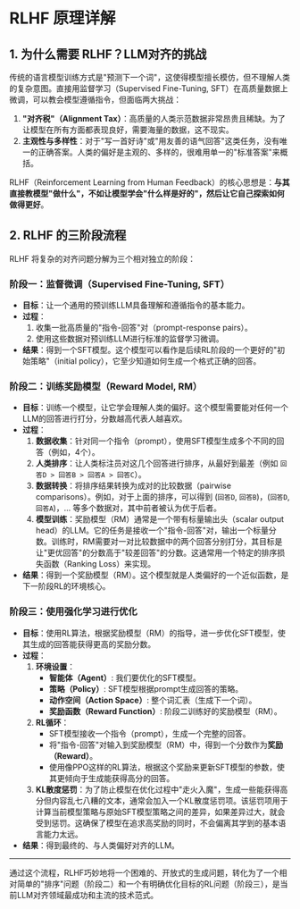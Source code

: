 # RLHF 原理详解

## 1. 为什么需要 RLHF？LLM对齐的挑战

传统的语言模型训练方式是"预测下一个词"，这使得模型擅长模仿，但不理解人类的复杂意图。直接用监督学习（Supervised Fine-Tuning, SFT）在高质量数据上微调，可以教会模型遵循指令，但面临两大挑战：

1.  **"对齐税"（Alignment Tax）**：高质量的人类示范数据非常昂贵且稀缺。为了让模型在所有方面都表现良好，需要海量的数据，这不现实。
2.  **主观性与多样性**：对于"写一首好诗"或"用友善的语气回答"这类任务，没有唯一的正确答案。人类的偏好是主观的、多样的，很难用单一的"标准答案"来概括。

RLHF（Reinforcement Learning from Human Feedback）的核心思想是：**与其直接教模型"做什么"，不如让模型学会"什么样是好的"，然后让它自己探索如何做得更好**。

## 2. RLHF 的三阶段流程

RLHF 将复杂的对齐问题分解为三个相对独立的阶段：

### **阶段一：监督微调（Supervised Fine-Tuning, SFT）**

- **目标**：让一个通用的预训练LLM具备理解和遵循指令的基本能力。
- **过程**：
    1.  收集一批高质量的"指令-回答"对（prompt-response pairs）。
    2.  使用这些数据对预训练LLM进行标准的监督学习微调。
- **结果**：得到一个SFT模型。这个模型可以看作是后续RL阶段的一个更好的"初始策略"（initial policy），它至少知道如何生成一个格式正确的回答。

### **阶段二：训练奖励模型（Reward Model, RM）**

- **目标**：训练一个模型，让它学会理解人类的偏好。这个模型需要能对任何一个LLM的回答进行打分，分数越高代表人越喜欢。
- **过程**：
    1.  **数据收集**：针对同一个指令（prompt），使用SFT模型生成多个不同的回答（例如，4个）。
    2.  **人类排序**：让人类标注员对这几个回答进行排序，从最好到最差（例如 `回答D > 回答B > 回答A > 回答C`）。
    3.  **数据转换**：将排序结果转换为成对的比较数据（pairwise comparisons）。例如，对于上面的排序，可以得到 (`回答D`, `回答B`)，(`回答D`, `回答A`)，... 等多个数据对，其中前者被认为优于后者。
    4.  **模型训练**：奖励模型（RM）通常是一个带有标量输出头（scalar output head）的LLM。它的任务是接收一个"指令-回答"对，输出一个标量分数。训练时，RM需要对一对比较数据中的两个回答分别打分，其目标是让"更优回答"的分数高于"较差回答"的分数。这通常用一个特定的排序损失函数（Ranking Loss）来实现。
- **结果**：得到一个奖励模型（RM）。这个模型就是人类偏好的一个近似函数，是下一阶段RL的环境核心。

### **阶段三：使用强化学习进行优化**

- **目标**：使用RL算法，根据奖励模型（RM）的指导，进一步优化SFT模型，使其生成的回答能获得更高的奖励分数。
- **过程**：
    1.  **环境设置**：
        - **智能体（Agent）**: 我们要优化的SFT模型。
        - **策略（Policy）**: SFT模型根据prompt生成回答的策略。
        - **动作空间（Action Space）**: 整个词汇表（生成下一个词）。
        - **奖励函数（Reward Function）**: 阶段二训练好的奖励模型（RM）。
    2.  **RL循环**：
        - SFT模型接收一个指令（prompt），生成一个完整的回答。
        - 将"指令-回答"对输入到奖励模型（RM）中，得到一个分数作为**奖励（Reward）**。
        - 使用像PPO这样的RL算法，根据这个奖励来更新SFT模型的参数，使其更倾向于生成能获得高分的回答。
    3.  **KL散度惩罚**：为了防止模型在优化过程中"走火入魔"，生成一些能获得高分但内容乱七八糟的文本，通常会加入一个KL散度惩罚项。该惩罚项用于计算当前模型策略与原始SFT模型策略之间的差异，如果差异过大，就会受到惩罚。这确保了模型在追求高奖励的同时，不会偏离其学到的基本语言能力太远。
- **结果**：得到最终的、与人类偏好对齐的LLM。

---
通过这个流程，RLHF巧妙地将一个困难的、开放式的生成问题，转化为了一个相对简单的"排序"问题（阶段二）和一个有明确优化目标的RL问题（阶段三），是当前LLM对齐领域最成功和主流的技术范式。 